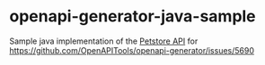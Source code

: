 # openapi-generator-java-sample

Sample java implementation of the [Petstore API](https://github.com/OAI/OpenAPI-Specification/blob/master/examples/v3.0/petstore.yaml) for https://github.com/OpenAPITools/openapi-generator/issues/5690

